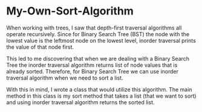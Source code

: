 # My-Own-Sort-Algorithm


When working with trees, I saw that depth-first traversal algorithms all operate recursively. Since for Binary Search
Tree (BST) the node with the lowest value is the leftmost node on the lowest level, inorder traversal prints the value
of that node first. 

This led to me discovering that when we are dealing with a Binary Search Tree the inorder traversal
algorithm returns list of node values that is already sorted. Therefore, for Binary Search Tree we can use
inorder traversal algorithm when we need to sort a list.

With this in mind, I wrote a class that would utilize this algorithm. The main method in this class is my sort method
that takes a list (that we want to sort) and using inorder traversal algorithm returns the sorted list.
